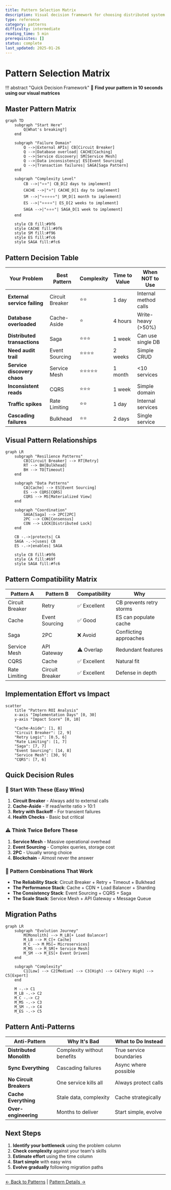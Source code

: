 ```yaml
---
title: Pattern Selection Matrix
description: Visual decision framework for choosing distributed system patterns
type: reference
category: patterns
difficulty: intermediate
reading_time: 5 min
prerequisites: []
status: complete
last_updated: 2025-01-26
---
```


# Pattern Selection Matrix

!!! abstract "Quick Decision Framework"
    🎯 **Find your pattern in 10 seconds using our visual matrices**

## Master Pattern Matrix

```mermaid
graph TD
    subgraph "Start Here"
        Q[What's breaking?]
    end
    
    subgraph "Failure Domain"
        Q -->|External APIs| CB[Circuit Breaker]
        Q -->|Database overload| CACHE[Caching]
        Q -->|Service discovery| SM[Service Mesh]
        Q -->|Data inconsistency| ES[Event Sourcing]
        Q -->|Transaction failures| SAGA[Saga Pattern]
    end
    
    subgraph "Complexity Level"
        CB -->|"⭐⭐"| CB_D[2 days to implement]
        CACHE -->|"⭐"| CACHE_D[1 day to implement]
        SM -->|"⭐⭐⭐⭐⭐"| SM_D[1 month to implement]
        ES -->|"⭐⭐⭐⭐"| ES_D[2 weeks to implement]
        SAGA -->|"⭐⭐⭐"| SAGA_D[1 week to implement]
    end
    
    style CB fill:#9f6
    style CACHE fill:#9f6
    style SM fill:#f96
    style ES fill:#fc6
    style SAGA fill:#fc6
```

## Pattern Decision Table

| Your Problem | Best Pattern | Complexity | Time to Value | When NOT to Use |
|--------------|--------------|------------|---------------|-----------------|
| **External service failing** | Circuit Breaker | ⭐⭐ | 1 day | Internal method calls |
| **Database overloaded** | Cache-Aside | ⭐ | 4 hours | Write-heavy (>50%) |
| **Distributed transactions** | Saga | ⭐⭐⭐ | 1 week | Can use single DB |
| **Need audit trail** | Event Sourcing | ⭐⭐⭐⭐ | 2 weeks | Simple CRUD |
| **Service discovery chaos** | Service Mesh | ⭐⭐⭐⭐⭐ | 1 month | <10 services |
| **Inconsistent reads** | CQRS | ⭐⭐⭐ | 1 week | Simple domain |
| **Traffic spikes** | Rate Limiting | ⭐⭐ | 1 day | Internal services |
| **Cascading failures** | Bulkhead | ⭐⭐ | 2 days | Single service |

## Visual Pattern Relationships

```mermaid
graph LR
    subgraph "Resilience Patterns"
        CB[Circuit Breaker] --> RT[Retry]
        RT --> BH[Bulkhead]
        BH --> TO[Timeout]
    end
    
    subgraph "Data Patterns"
        CA[Cache] --> ES[Event Sourcing]
        ES --> CQRS[CQRS]
        CQRS --> MS[Materialized View]
    end
    
    subgraph "Coordination"
        SAGA[Saga] --> 2PC[2PC]
        2PC --> CON[Consensus]
        CON --> LOCK[Distributed Lock]
    end
    
    CB -.->|protects| CA
    SAGA -.->|uses| CB
    ES -.->|enables| SAGA
    
    style CB fill:#9f6
    style CA fill:#69f
    style SAGA fill:#fc6
```

## Pattern Compatibility Matrix

| Pattern A | Pattern B | Compatibility | Why |
|-----------|-----------|---------------|-----|
| Circuit Breaker | Retry | ✅ Excellent | CB prevents retry storms |
| Cache | Event Sourcing | ✅ Good | ES can populate cache |
| Saga | 2PC | ❌ Avoid | Conflicting approaches |
| Service Mesh | API Gateway | ⚠️ Overlap | Redundant features |
| CQRS | Cache | ✅ Excellent | Natural fit |
| Rate Limiting | Circuit Breaker | ✅ Excellent | Defense in depth |

## Implementation Effort vs Impact

```mermaid
scatter
    title "Pattern ROI Analysis"
    x-axis "Implementation Days" [0, 30]
    y-axis "Impact Score" [0, 10]
    
    "Cache-Aside": [1, 8]
    "Circuit Breaker": [2, 9]
    "Retry Logic": [0.5, 6]
    "Rate Limiting": [1, 7]
    "Saga": [7, 7]
    "Event Sourcing": [14, 8]
    "Service Mesh": [30, 9]
    "CQRS": [7, 6]
```

## Quick Decision Rules

### 🚀 Start With These (Easy Wins)
1. **Circuit Breaker** - Always add to external calls
2. **Cache-Aside** - If read/write ratio > 10:1
3. **Retry with Backoff** - For transient failures
4. **Health Checks** - Basic but critical

### ⚠️ Think Twice Before These
1. **Service Mesh** - Massive operational overhead
2. **Event Sourcing** - Complex queries, storage cost
3. **2PC** - Usually wrong choice
4. **Blockchain** - Almost never the answer

### 🎯 Pattern Combinations That Work
- **The Reliability Stack**: Circuit Breaker + Retry + Timeout + Bulkhead
- **The Performance Stack**: Cache + CDN + Load Balancer + Sharding
- **The Consistency Stack**: Event Sourcing + CQRS + Saga
- **The Scale Stack**: Service Mesh + API Gateway + Message Queue

## Migration Paths

```mermaid
graph LR
    subgraph "Evolution Journey"
        M[Monolith] --> M_LB[+ Load Balancer]
        M_LB --> M_C[+ Cache]
        M_C --> M_MS[→ Microservices]
        M_MS --> M_SM[+ Service Mesh]
        M_SM --> M_ES[+ Event Driven]
    end
    
    subgraph "Complexity"
        C1[Low] --> C2[Medium] --> C3[High] --> C4[Very High] --> C5[Expert]
    end
    
    M -.-> C1
    M_LB -.-> C2
    M_C -.-> C2
    M_MS -.-> C3
    M_SM -.-> C4
    M_ES -.-> C5
```

## Pattern Anti-Patterns

| Anti-Pattern | Why It's Bad | What to Do Instead |
|--------------|--------------|-------------------|
| **Distributed Monolith** | Complexity without benefits | True service boundaries |
| **Sync Everything** | Cascading failures | Async where possible |
| **No Circuit Breakers** | One service kills all | Always protect calls |
| **Cache Everything** | Stale data, complexity | Cache strategically |
| **Over-engineering** | Months to deliver | Start simple, evolve |

## Next Steps

1. **Identify your bottleneck** using the problem column
2. **Check complexity** against your team's skills
3. **Estimate effort** using the time column
4. **Start simple** with easy wins
5. **Evolve gradually** following migration paths

---

[← Back to Patterns](patterns) | [Pattern Details →](patterns/circuit-breaker)